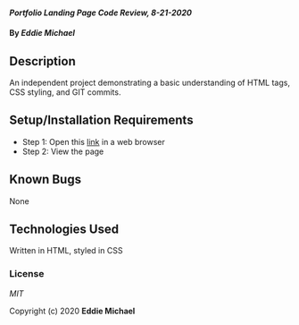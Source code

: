#### _Portfolio Landing Page Code Review, 8-21-2020_

#### By _**Eddie Michael**_

## Description

An independent project demonstrating a basic understanding of HTML tags, CSS styling, and GIT commits. 

## Setup/Installation Requirements

* Step 1: Open this [link](https://eddiemichael1983.github.io/indy-project/) in a web browser 
* Step 2: View the page

## Known Bugs

None

## Technologies Used

Written in HTML, styled in CSS

### License

*MIT*

Copyright (c) 2020 **Eddie Michael**
